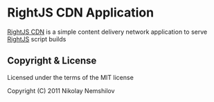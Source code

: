 # RightJS CDN Application

[RightJS CDN](http://cdn.rightjs.org) is a simple content delivery network
application to serve [RightJS](http://rightjs.org) script builds


## Copyright & License

Licensed under the terms of the MIT license

Copyright (C) 2011 Nikolay Nemshilov